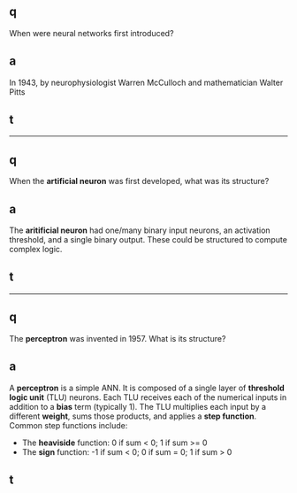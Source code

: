 ## q
When were neural networks first introduced?

## a
In 1943, by neurophysiologist Warren McCulloch and mathematician Walter Pitts

## t

---
## q
When the **artificial neuron** was first developed, what was its structure?

## a
The **aritificial neuron** had one/many binary input neurons, an activation threshold, and a single binary output. These could be structured to compute complex logic.

## t

---

## q
The **perceptron** was invented in 1957. What is its structure?

## a
A **perceptron** is a simple ANN. It is composed of a single layer of **threshold logic unit** (TLU) neurons. Each TLU receives each of the numerical inputs in addition to a **bias** term (typically 1). The TLU multiplies each input by a different **weight**, sums those products, and applies a **step function**. Common step functions include:
* The **heaviside** function: 0 if sum < 0; 1 if sum >= 0
* The **sign** function: -1 if sum < 0; 0 if sum = 0; 1 if sum > 0

## t
